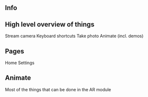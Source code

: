 ## Info ##


## High level overview of things ##
Stream camera
Keyboard shortcuts
Take photo
Animate (incl. demos)

## Pages ##
Home
Settings

## Animate ##
Most of the things that can be done in the AR module
